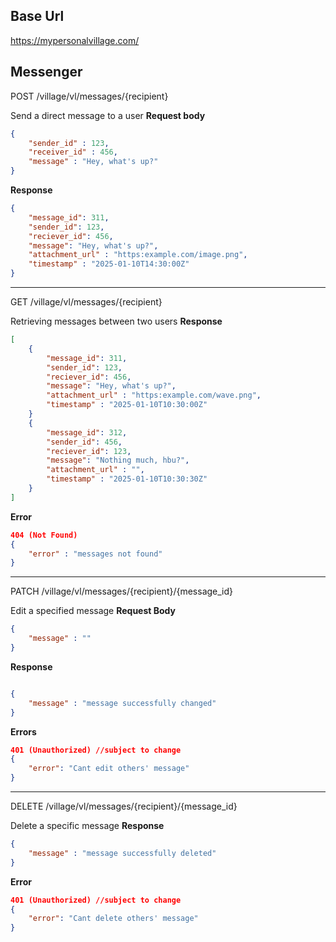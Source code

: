 ## Base Url
https://mypersonalvillage.com/

## Messenger

POST /village/vl/messages/{recipient}

Send a direct message to a user
**Request body**
```json
{
    "sender_id" : 123,
    "receiver_id" : 456,
    "message" : "Hey, what's up?"
}
```

**Response**
```json
{
    "message_id": 311,
    "sender_id": 123,
    "reciever_id": 456,
    "message": "Hey, what's up?",
    "attachment_url" : "https:example.com/image.png",
    "timestamp" : "2025-01-10T14:30:00Z"
}
```
---

GET /village/vl/messages/{recipient}

Retrieving messages between two users
**Response**
```json
[
    {
        "message_id": 311,
        "sender_id": 123,
        "reciever_id": 456,
        "message": "Hey, what's up?",
        "attachment_url" : "https:example.com/wave.png",
        "timestamp" : "2025-01-10T10:30:00Z"
    }
    {
        "message_id": 312,
        "sender_id": 456,
        "reciever_id": 123,
        "message": "Nothing much, hbu?",
        "attachment_url" : "",
        "timestamp" : "2025-01-10T10:30:30Z"
    }
]
```

**Error**
```json
404 (Not Found)
{
    "error" : "messages not found"
}
```
---

PATCH /village/vl/messages/{recipient}/{message_id}

Edit a specified message
**Request Body**
```json
{
    "message" : ""
}
```
**Response**
```json 

{
    "message" : "message successfully changed"
}
```

**Errors**
```json
401 (Unauthorized) //subject to change 
{
    "error": "Cant edit others' message" 
}
```
---

DELETE /village/vl/messages/{recipient}/{message_id}

Delete a specific message
**Response**
```json
{
    "message" : "message successfully deleted"
}
```

**Error**
```json
401 (Unauthorized) //subject to change 
{
    "error": "Cant delete others' message" 
}
```

